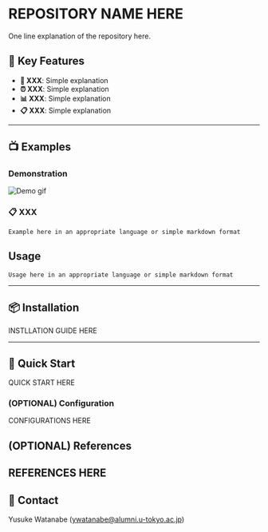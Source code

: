 <!-- ---
!-- Timestamp: 2025-07-02 07:33:56
!-- Author: ywatanabe
!-- File: /home/ywatanabe/.claude/to_claude/guidelines/python/HOW-TO-WRITE-README.md
!-- --- -->

# REPOSITORY NAME HERE

One line explanation of the repository here.

## 🚀 Key Features
- **🤖 XXX**: Simple explanation 
- **⏰ XXX**: Simple explanation 
- **📊 XXX**: Simple explanation
- **📋 XXX**: Simple explanation

---

## 📺 Examples

### Demonstration

![Demo gif](./docs/package-name-demo.gif)

### 📋 XXX

```
Example here in an appropriate language or simple markdown format
```

## Usage
```
Usage here in an appropriate language or simple markdown format
```

---

## 📦 Installation

INSTLLATION GUIDE HERE

---

## 🎯 Quick Start

QUICK START HERE

### (OPTIONAL) Configuration

CONFIGURATIONS HERE

## (OPTIONAL) References

REFERENCES HERE
---

## 📧 Contact
Yusuke Watanabe (ywatanabe@alumni.u-tokyo.ac.jp)

<!-- EOF -->